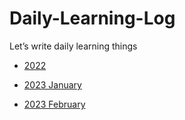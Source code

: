 # Daily-Learning-Log
Let’s write daily learning things 

- [2022](https://github.com/superbderrick/Daily-Learning-Log/tree/main/2022)

- [2023 January](https://github.com/superbderrick/Daily-Learning-Log/blob/main/2023/2023_01.md)
- [2023 February](https://github.com/superbderrick/Daily-Learning-Log/blob/main/2023/2023_02.md)



